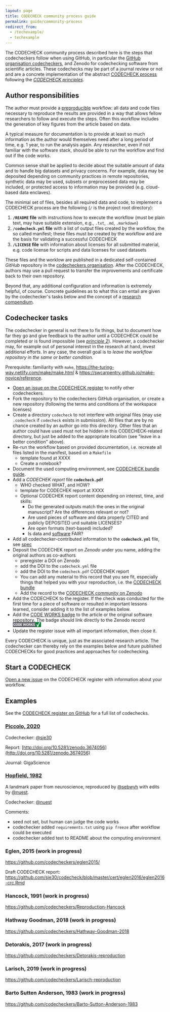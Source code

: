 ```yaml
---
layout: page
title: CODECHECK community process guide
permalink: guide/community-process
redirect_from:
  - /techexample/
  - techexample
---
```


The CODECHECK community process described here is the steps that codecheckers follow when using GitHub, in particular the [GitHub organisation codecheckers](https://github.com/codecheckers/), and Zenodo for codechecking software from scientific articles.
These codechecks may be part of a journal review or not and are a concrete implementation of the abstract [CODECHECK process](/process) following the _[CODECHECK principles](/)_.

## Author responsibilities

The author must provide a [preproducible](doi.org/10.1038/d41586-018-05256-0) workflow: all data and code files necessary to reproduce the results are provided in a way that allows fellow researchers to follow and execute the steps.
Often this workflow includes the generation of key figures from the article based on data.

A typical measure for documentation is to provide at least so much information as the author would themselves need after a long period of time, e.g. 1 year, to run the analysis again.
Any researcher, even if not familiar with the software stack, should be able to run the workflow and find out if the code works.

Common sense shall be applied to decide about the suitable amount of data and to handle big datasets and privacy concerns.
For example, data may be deposited depending on community practices in remote repositories, synthetic data may be used, subsets or preprocessed data may be included, or protected access to information may be provided (e.g. cloud-based data enclaves).

The minimal set of files, besides all required data and code, to implement a CODECHECK process are the following (`/` is the project root directory):

1. **`/README` file** with instructions how to execute the workflow (must be plain text, may have suitable extension, e.g., `.txt`, `.md`, `.markdown`)
1. **`/codecheck.yml` file** with a list of output files created by the workflow, the so called manifest; these files must be created by the workflow and are the basis for validating a successful CODECHECK
1. **`/LICENSE` file** with information about licenses for all submitted material, e.g. code license for scripts and data licenses for used datasets

These files and the worklow are published in a dedicated self-contained _GitHub_ repository in the [codecheckers organisation](https://github.com/codecheckers/).
After the CODECHECK, authors may use a pull request to transfer the improvements and certificate back to their own repository.

Beyond that, any additional configuration and information is extremely helpful, of course.
Concrete guidelines as to what this can entail are given by the codechecker's tasks below and the concept of a [research compendium](https://research-compendium.science/).

## Codechecker tasks

The codechecker in general is not there to fix things, but to document how far they go and give feedback to the author until a CODECHECK could be completed or is found impossible (see _[principle 2](/)_).
However, a codechecker may, for example out of personal interest in the research at hand, invest additional efforts.
In any case, the overall goal is to _leave the workflow repository in the same or better condition_.

Prerequisite: familiarity with `make`, https://the-turing-way.netlify.com/make/make.html & https://swcarpentry.github.io/make-novice/reference.

- [Open an issue on the CODECHECK register](https://github.com/codecheckers/register/issues) to notify other codecheckers.
- Fork the repository to the codecheckers GitHub organisation, or create a new repository (following the terms and conditions of the workspace licenses)
- Create a directory `codecheck` to not interfere with original files (may use `.codecheck` if `codecheck` exists in submission).
  All files that are by no chance created by an author go into this directory.
  Other files that an author could have used must not be hidden in this CODECHECK-related directory, but just be added to the appropriate location (see "leave in a better condition" above).
- Re-run the workflow based on provided documentation, i.e. recreate all files listed in the manifest, based on a `Makefile`
  - template found at XXXX
  - Create a notebook?
- Document the used computing environment, see [CODECHECK bundle guide](/guide/bundle).
- Add a _CODECHEK report_ file **`codecheck.pdf`**
  - WHO checked WHAT, and HOW?
  - template for CODECHEK report at XXXX
  - Optional CODECHEK report content depending on interest, time, and skills:
    - Do the generated outputs match the ones in the original manuscript? Are the differences relevant or not?
    - Are used pieces of software and data properly CITED and publicly DEPOSITED und suitable LICENSES?
    - Are open formats (text-based) included?
    - Is data and [software](https://content.iospress.com/articles/data-science/ds190026) FAIR?
- Add all codechecker-contributed information to the **`codecheck.yml`** file, see [spec](/spec/config/latest)
- Deposit the CODECHEK report on _Zenodo_ under you name, adding the original authors as co-authors
  - preregister a DOI on Zenodo
  - add the DOI to the `codecheck.yml` file
  - add the DOI to the `codecheck.pdf` CODECHEK report
  - You can add any material to this record that you see fit, especially things that helped you with your reproduction, i.e. the [CODECHECK bundle](/guide/bundle)
  - Add the record to the [CODECHECK community on Zenodo](https://zenodo.org/communities/codecheck)
- Add the CODECHECK to the register. If the check was conducted for the first time for a piece of software or resulted in important lessons learned, consider adding it to the list of examples below.
- Add the [CODE WORKS badge](https://github.com/codecheckers/website/tree/master/badges) to the article or the original software repository. The badge should link directly to the Zenodo record <img src="/img/codeworks-badge.svg" alt="CODECHECK badge" height="16" style="margin-top: -4px;" />
- Update the register issue with all important information, then close it.

Every CODECHECK is unique, just as the associated research article.
The codechecker can thereby rely on the examples below and future published CODECHECKs for good practices and approaches for codechecking.

## Start a CODECHECK

[Open a new issue](https://github.com/codecheckers/register/issues/new/choose) on the CODECHECK register with information about your workflow.

## Examples

See the [CODECHECK register on GitHub](https://github.com/codecheckers/register/) for a full list of codechecks.

### [Piccolo, 2020](https://github.com/codecheckers/Piccolo-2020)

Codechecker: [@sje30](https://github.com/sje30)

Report: [http://doi.org/10.5281/zenodo.3674056](http://doi.org/10.5281/zenodo.3674056)

Journal: GigaScience

### [Hopfield, 1982](https://github.com/codecheckers/Hopfield-1982)

A landmark paper from neuroscience, reproduced by [@sebwyh](https://github.com/sebwyh) with edits by [@nuest](https://github.com/nuest).

Codechecker: [@nuest](https://github.com/nuest)

Comments:

- seed not set, but human can judge the code works
- codechecker added `requirements.txt` using `pip freeze` after workflow could be executed
- codechecker added text to README about the computing environment

### Eglen, 2015 (work in progress)

https://github.com/codecheckers/eglen2015/

Draft CODECHECK report: https://github.com/sje30/codecheck/blob/master/cert/eglen2016/eglen2016-crc.Rmd

### Hancock, 1991 (work in progress)

https://github.com/codecheckers/Reproduction-Hancock

### Hathway Goodman, 2018 (work in progress)

https://github.com/codecheckers/Hathway-Goodman-2018

### Detorakis, 2017 (work in progress)

https://github.com/codecheckers/Detorakis-reproduction

### Larisch, 2019 (work in progress)

https://github.com/codecheckers/Larisch-reproduction

### Barto Sutten Anderson, 1983 (work in progress)

https://github.com/codecheckers/Barto-Sutton-Anderson-1983
